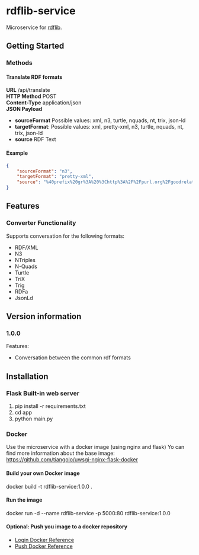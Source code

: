 # rdflib-service
Microservice for [rdflib](https://github.com/RDFLib/rdflib).

## Getting Started

### Methods
#### Translate RDF formats
**URL** /api/translate  
**HTTP Method** POST   
**Content-Type** application/json   
**JSON Payload**
* **sourceFormat** Possible values: xml, n3, turtle, nquads, nt, trix, json-ld
* **targetFormat**: Possible values: xml, pretty-xml, n3, turtle, nquads, nt, trix, json-ld
* **source** RDF Text

#### Example
```json
{
	"sourceFormat": "n3",
	"targetFormat": "pretty-xml",
	"source": "%40prefix%20gr%3A%20%3Chttp%3A%2F%2Fpurl.org%2Fgoodrelations%2Fv1%23%3E%20.%0A%0A%3Chttp%3A%2F%2Fwww.acme.com%2F%23store%3E%20a%20gr%3ALocation%3B%0A%20%20%20%20gr%3AhasOpeningHoursSpecification%20%5B%20a%20gr%3AOpeningHoursSpecification%3B%0A%20%20%20%20%20%20%20%20%20%20%20%20gr%3Aopens%20%2208%3A00%3A00%22%3B%0A%20%20%20%20%20%20%20%20%20%20%20%20gr%3Acloses%20%2220%3A00%3A00%22%3B%0A%20%20%20%20%20%20%20%20%20%20%20%20gr%3AhasOpeningHoursDayOfWeek%20gr%3AFriday%2C%0A%20%20%20%20%20%20%20%20%20%20%20%20%20%20%20%20gr%3AMonday%2C%0A%20%20%20%20%20%20%20%20%20%20%20%20%20%20%20%20gr%3AThursday%2C%0A%20%20%20%20%20%20%20%20%20%20%20%20%20%20%20%20gr%3ATuesday%2C%0A%20%20%20%20%20%20%20%20%20%20%20%20%20%20%20%20gr%3AWednesday%20%5D%3B%0A%20%20%20%20gr%3Aname%20%22Hepp%27s%20Happy%20Burger%20Restaurant%22%20.%0A"
}
```

## Features
### Converter Functionality
Supports conversation for the following formats:
- RDF/XML
- N3
- NTriples
- N-Quads
- Turtle
- TriX
- Trig
- RDFa
- JsonLd

## Version information
### 1.0.0
Features:
- Conversation between the common rdf formats

## Installation

### Flask Built-in web server
1. pip install -r requirements.txt
2. cd app
3. python main.py

### Docker
Use the microservice with a docker image (using nginx and flask)
Yo can find more information about the base image: https://github.com/tiangolo/uwsgi-nginx-flask-docker
#### Build your own Docker image
docker build -t rdflib-service:1.0.0 .
#### Run the image
docker run -d --name rdflib-service -p 5000:80 rdflib-service:1.0.0
#### Optional: Push you image to a docker repository
*  [Login Docker Reference](https://docs.docker.com/engine/reference/commandline/login/#options)
* [Push Docker Reference](https://docs.docker.com/engine/reference/commandline/push/)





